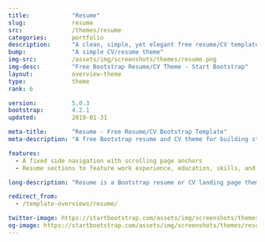 ```yaml
---
title:            "Resume"
slug:             resume
src:              /themes/resume
categories:       portfolio
description:      "A clean, simple, yet elegant free resume/CV template for Bootstrap 4"
bump:             "A simple CV/resume theme"
img-src:          /assets/img/screenshots/themes/resume.png
img-desc:         "Free Bootstrap Resume/CV Theme - Start Bootstrap"
layout:           overview-theme
type:             theme
rank: 6

version:          5.0.3
bootstrap:        4.2.1
updated:          2019-01-31

meta-title:       "Resume - Free Resume/CV Bootstrap Template"
meta-description: "A free Bootstrap resume and CV theme for building stylish webpages. All Start Bootstrap templates are free to download and open source."

features:
  - A fixed side navigation with scrolling page anchors
  - Resume sections to feature work experience, education, skills, and more!

long-description: "Resume is a Bootstrap resume or CV landing page theme to help you beautifully create easy to use, stylish resume websites!"

redirect_from:
  - /template-overviews/resume/

twitter-image: https://startbootstrap.com/assets/img/screenshots/themes/twitter/resume.png
og-image: https://startbootstrap.com/assets/img/screenshots/themes/resume.png
---
```

